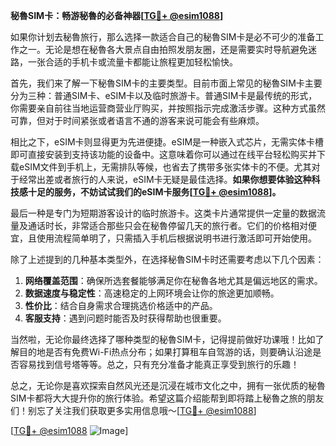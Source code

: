 **秘魯SIM卡：畅游秘魯的必备神器[[TG💪+ @esim1088](https://t.me/s/esim1088)]**

如果你计划去秘魯旅行，那么选择一款适合自己的秘魯SIM卡是必不可少的准备工作之一。无论是想在秘魯各大景点自由拍照发朋友圈，还是需要实时导航避免迷路，一张合适的手机卡或流量卡都能让旅程更加轻松愉快。

首先，我们来了解一下秘魯SIM卡的主要类型。目前市面上常见的秘魯SIM卡主要分为三种：普通SIM卡、eSIM卡以及临时旅游卡。普通SIM卡是最传统的形式，你需要亲自前往当地运营商营业厅购买，并按照指示完成激活步骤。这种方式虽然可靠，但对于时间紧张或者语言不通的游客来说可能会有些麻烦。

相比之下，eSIM卡则显得更为先进便捷。eSIM是一种嵌入式芯片，无需实体卡槽即可直接安装到支持该功能的设备中。这意味着你可以通过在线平台轻松购买并下载eSIM文件到手机上，无需排队等候，也省去了携带多张实体卡的不便。尤其对于经常出差或者旅行的人来说，eSIM卡无疑是最佳选择。**如果你想要体验这种科技感十足的服务，不妨试试我们的eSIM卡服务[[TG💪+ @esim1088](https://t.me/s/esim1088)]。**

最后一种是专门为短期游客设计的临时旅游卡。这类卡片通常提供一定量的数据流量及通话时长，非常适合那些只会在秘魯停留几天的旅行者。它们的价格相对便宜，且使用流程简单明了，只需插入手机后根据说明书进行激活即可开始使用。

除了上述提到的几种基本类型外，在选择秘魯SIM卡时还需要考虑以下几个因素：

1. **网络覆盖范围**：确保所选套餐能够满足你在秘魯各地尤其是偏远地区的需求。
2. **数据速度与稳定性**：高速稳定的上网环境会让你的旅途更加顺畅。
3. **性价比**：结合自身需求合理挑选价格适中的产品。
4. **客服支持**：遇到问题时能否及时获得帮助也很重要。

当然啦，无论你最终选择了哪种类型的秘魯SIM卡，记得提前做好功课哦！比如了解目的地是否有免费Wi-Fi热点分布；如果打算租车自驾游的话，则要确认沿途是否容易找到信号塔等等。总之，只有充分准备才能真正享受到旅行的乐趣！

总之，无论你是喜欢探索自然风光还是沉浸在城市文化之中，拥有一张优质的秘魯SIM卡都将大大提升你的旅行体验。希望这篇介绍能帮到即将踏上秘魯之旅的朋友们！别忘了关注我们获取更多实用信息哦～[[TG💪+ @esim1088](https://t.me/s/esim1088)]

[[TG💪+ @esim1088](https://t.me/s/esim1088) ![Image](https://i.postimg.cc/4NQfJmqS/Snipaste-2025-05-13-00-14-12.png)]